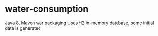 # water-consumption

Java 8, Maven
war packaging
Uses H2 in-memory database, some initial data is generated

